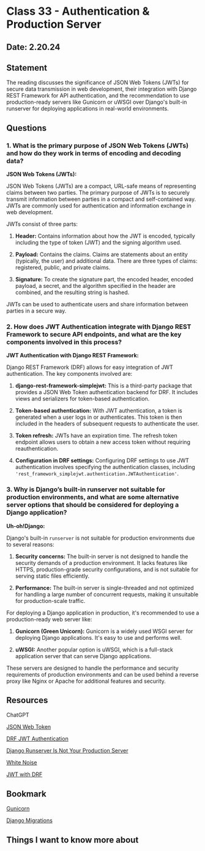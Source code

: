# Class 33 - Authentication & Production Server

## Date: 2.20.24

## Statement

The reading discusses the significance of JSON Web Tokens (JWTs) for secure data transmission in web development, their integration with Django REST Framework for API authentication, and the recommendation to use production-ready servers like Gunicorn or uWSGI over Django's built-in runserver for deploying applications in real-world environments.

## Questions

### 1. What is the primary purpose of JSON Web Tokens (JWTs) and how do they work in terms of encoding and decoding data?

**JSON Web Tokens (JWTs):**

JSON Web Tokens (JWTs) are a compact, URL-safe means of representing claims between two parties. The primary purpose of JWTs is to securely transmit information between parties in a compact and self-contained way. JWTs are commonly used for authentication and information exchange in web development.

JWTs consist of three parts:

1. **Header:** Contains information about how the JWT is encoded, typically including the type of token (JWT) and the signing algorithm used.

2. **Payload:** Contains the claims. Claims are statements about an entity (typically, the user) and additional data. There are three types of claims: registered, public, and private claims.

3. **Signature:** To create the signature part, the encoded header, encoded payload, a secret, and the algorithm specified in the header are combined, and the resulting string is hashed.

JWTs can be used to authenticate users and share information between parties in a secure way.

### 2. How does JWT Authentication integrate with Django REST Framework to secure API endpoints, and what are the key components involved in this process?

**JWT Authentication with Django REST Framework:**

Django REST Framework (DRF) allows for easy integration of JWT authentication. The key components involved are:

1. **django-rest-framework-simplejwt:** This is a third-party package that provides a JSON Web Token authentication backend for DRF. It includes views and serializers for token-based authentication.

2. **Token-based authentication:** With JWT authentication, a token is generated when a user logs in or authenticates. This token is then included in the headers of subsequent requests to authenticate the user.

3. **Token refresh:** JWTs have an expiration time. The refresh token endpoint allows users to obtain a new access token without requiring reauthentication.

4. **Configuration in DRF settings:** Configuring DRF settings to use JWT authentication involves specifying the authentication classes, including `'rest_framework_simplejwt.authentication.JWTAuthentication'`.

### 3. Why is Django’s built-in runserver not suitable for production environments, and what are some alternative server options that should be considered for deploying a Django application?

**Uh-oh!Django:**

Django's built-in `runserver` is not suitable for production environments due to several reasons:

1. **Security concerns:** The built-in server is not designed to handle the security demands of a production environment. It lacks features like HTTPS, production-grade security configurations, and is not suitable for serving static files efficiently.

2. **Performance:** The built-in server is single-threaded and not optimized for handling a large number of concurrent requests, making it unsuitable for production-scale traffic.

For deploying a Django application in production, it's recommended to use a production-ready web server like:

1. **Gunicorn (Green Unicorn):** Gunicorn is a widely used WSGI server for deploying Django applications. It's easy to use and performs well.

2. **uWSGI:** Another popular option is uWSGI, which is a full-stack application server that can serve Django applications.

These servers are designed to handle the performance and security requirements of production environments and can be used behind a reverse proxy like Nginx or Apache for additional features and security.


## Resources

ChatGPT

[JSON Web Token](https://jwt.io/introduction/)

[DRF JWT Authentication](https://simpleisbetterthancomplex.com/tutorial/2018/12/19/how-to-use-jwt-authentication-with-django-rest-framework.html)

[Django Runserver Is Not Your Production Server](https://build.vsupalov.com/django-runserver-in-production/)

[White Noise](https://whitenoise.readthedocs.io/en/stable/django.html)

[JWT with DRF](https://www.youtube.com/watch?v=Fhcn2qx-4VQ)

## Bookmark

[Gunicorn](https://gunicorn.org/)

[Django Migrations](https://realpython.com/django-migrations-a-primer/)

## Things I want to know more about


